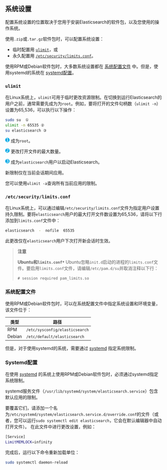 ## 系统设置

配置系统设置的位置取决于您用于安装Elasticsearch的软件包，以及您使用的操作系统。

使用`.zip`或`.tar.gz`软件包时，可以配置系统设置：

- 临时配置用 [`ulimit`](#`ulimit`)，或
- 永久配置用 [`/etc/security/limits.conf`](#`/etc/security/limits.conf`)。

使用RPM或Debian软件包时，大多数系统设置都在 [系统配置文件](#系统配置文件) 中。但是，使用systemd的系统在 [systemd配置](#Systemd配置)。

### `ulimit`

在Linux系统上，`ulimit`可用于临时更改资源限制。在切换到运行Elasticsearch的用户之前，通常需要先成为为`root`。例如，要将打开的文件句柄数（`ulimit -n`）设置为65,536，可以执行以下操作：

```sh
sudo su  ①
ulimit -n 65535 ②
su elasticsearch ③
```


![](../../source/images/common/1.png) 成为`root`。

![](../../source/images/common/2.png) 更改打开文件的最大数量。

![](../../source/images/common/3.png) 成为`elasticsearch`用户以启动Elasticsearch。

新限制仅在当前会话期间应用。

您可以使用`ulimit -a`查询所有当前应用的限制。

### `/etc/security/limits.conf`

在Linux系统上，可以通过编辑`/etc/security/limits.conf`文件为指定用户设置持久限制。要将`elasticsearch`用户的最大打开文件数设置为65,536，请将以下行添加到`limits.conf`文件中：

```sh
elasticsearch  -  nofile  65535
```

此更改仅在`elasticsearch`用户下次打开新会话时生效。

> **注意**
>
> **Ubuntu和`limits.conf*`**
> Ubuntu忽略`init.d`启动的进程的`limits.conf`文件。要启用`limits.conf`文件，请编辑`/etc/pam.d/su`并取消注释以下行：
>
> ```
> # session required pam_limits.so
> ```

### 系统配置文件

使用RPM或Debian软件包时，可以在系统配置文件中指定系统设置和环境变量，该文件位于：

| 类型   | 路径                           |
| ------ | ------------------------------ |
| RPM    | `/etc/sysconfig/elasticsearch` |
| Debian | `/etc/default/elasticsearch`   |

但是，对于使用systemd的系统，需要通过 [systemd](#Systemd配置) 指定系统限制。

### Systemd配置

在使用 [systemd](https://en.wikipedia.org/wiki/Systemd) 的系统上使用RPM或Debian软件包时，必须通过systemd指定系统限制。

systemd服务文件（`/usr/lib/systemd/system/elasticsearch.service`）包含默认应用的限制。

要覆盖它们，请添加一个名为`/etc/systemd/system/elasticsearch.service.d/override.conf`的文件（或者，您可以运行`sudo systemctl edit elasticsearch`，它会在默认编辑器中自动打开文件）。 在此文件中进行更改设置，例如：

```sh
[Service]
LimitMEMLOCK=infinity
```

完成后，运行以下命令重新加载单位：

```sh
sudo systemctl daemon-reload
```